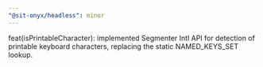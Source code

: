 ```yaml
---
"@sit-onyx/headless": minor
---
```


feat(isPrintableCharacter): implemented Segmenter Intl API for detection of printable keyboard characters, replacing the static NAMED_KEYS_SET lookup.
